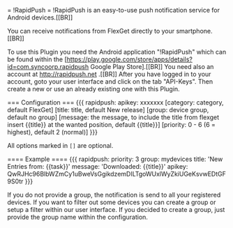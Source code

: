 = !RapidPush =
!RapidPush is an easy-to-use push notification service for Android devices.[[BR]]

You can receive notifications from FlexGet directly to your smartphone.[[BR]]

To use this Plugin you need the Android application "!RapidPush" which can be found within the [https://play.google.com/store/apps/details?id=com.syncoorp.rapidpush Google Play Store].[[BR]]
You need also an account at http://rapidpush.net .[[BR]]
After you have logged in to your account, goto your user interface and click on the tab "API-Keys". Then create a new or use an already existing one with this Plugin.

=== Configuration ===
{{{
rapidpush:
    apikey: xxxxxxx
    [category: category, default FlexGet]
    [title: title, default New release]
    [group: device group, default no group]
    [message: the message, to include the title from flexget insert {{title}} at the wanted position, default {{title}}]
    [priority: 0 - 6 (6 = highest), default 2 (normal)]
}}}

All options marked in `[]` are optional.

==== Example ====
{{{
rapidpush:
  priority: 3
  group: mydevices
  title: 'New Entries from: {{task}}'
  message: 'Downloaded: {{title}}'
  apikey: QwRJHc96BlbWZmCy1uBweVsGgikdzemDILTgoWUxlWyZkiUGeKsvwEDtGF9S0tr
}}}


If you do not provide a group, the notification is send to all your registered devices. If you want to filter out some devices you can create a group or setup a filter within our user interface.
If you decided to create a group, just provide the group name within the configuration.

